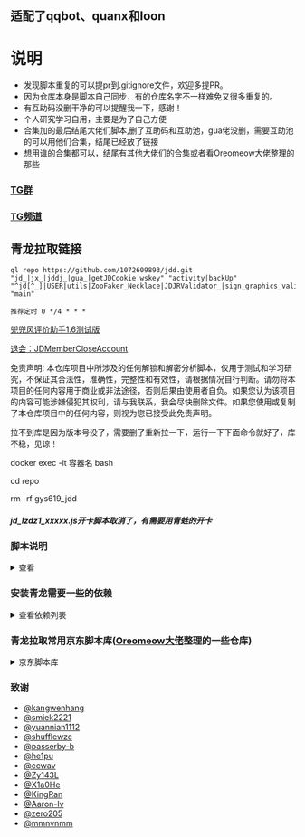 ## 适配了qqbot、quanx和loon
# 说明
 * 发现脚本重复的可以提pr到.gitignore文件，欢迎多提PR。
 * 因为仓库本身是脚本自己同步，有的仓库名字不一样难免又很多重复的。
 * 有互助码没删干净的可以提醒我一下，感谢！
 * 个人研究学习自用，主要是为了自己方便
 * 合集加的最后结尾大佬们脚本,删了互助码和互助池，gua佬没删，需要互助池的可以用他们合集，结尾已经放了链接
 * 想用谁的合集都可以，结尾有其他大佬们的合集或者看Oreomeow大佬整理的那些
### [TG群](https://t.me/jdd_fruit)
### [TG频道](https://t.me/jddfruit)
## 青龙拉取链接
``` 
ql repo https://github.com/1072609893/jdd.git "jd_|jx_|jddj_|gua_|getJDCookie|wskey" "activity|backUp" "^jd[^_]|USER|utils|ZooFaker_Necklace|JDJRValidator_|sign_graphics_validate|jddj_cookie|function|ql|magic|JDJR|JD" "main"
```
```
推荐定时 0 */4 * * *
```

[兜兜风评价助手1.6测试版](https://github.com/gys619/gys/blob/main/doudoufeng/%E5%85%9C%E5%85%9C%E9%A3%8E%E7%9A%84%E4%B8%9C%E4%BA%AC%E8%AF%84%E4%BB%B7%E5%8A%A9%E6%89%8B(%E6%B5%8B%E8%AF%95%E7%89%88)%201.7.exe?raw=true)

[退会：JDMemberCloseAccount](https://github.com/yqchilde/JDMemberCloseAccount)

免责声明: 本仓库项目中所涉及的任何解锁和解密分析脚本，仅用于测试和学习研究，不保证其合法性，准确性，完整性和有效性，请根据情况自行判断。请勿将本项目的任何内容用于商业或非法途径，否则后果由使用者自负。如果您认为该项目的内容可能涉嫌侵犯其权利，请与我联系，我会尽快删除文件。如果您使用或复制了本仓库项目中的任何内容，则视为您已接受此免责声明。

拉不到库是因为版本号没了，需要删了重新拉一下，运行一下下面命令就好了，库不稳，见谅！

docker exec -it 容器名 bash

cd repo

rm -rf gys619_jdd

##### jd_lzdz1_xxxxx.js开卡脚本取消了，有需要用青蛙的开卡

### 脚本说明
<details>
<summary>查看</summary>

加了一件安装依赖脚本

* 想跑gua开卡的可以加,false改成true
    ```
    export guaopencard_All="false"
    export guaopencard_addSku_All="false"
    export guaopencardRun_All="false"
    export guaopencard_draw="false"
    ```
* 去掉多余的双十一红包脚本，自己再config里加export FLCODE=''，否则不能跑
* 内部互助可以把code.sh和task_before.sh放config目录下，并添加一个code的定时任务，命令:task /ql/config/code.sh
* 加KingRan大佬仓库
* 最新面板2.9.7或者新版拉不到可以进入容器
    ```
    docker exec -it 容器名 bash
    cd repo
    rm -rf gys619_jdd
    ```

* 加了[Oreomeow大佬](https://raw.githubusercontent.com/Oreomeow/VIP/main/Conf/Qinglong/config.sample.sh)的config模板,名字是jd_config.sample.sh
* 财富岛新手任务开木板
  * 修改青龙配置文件,如下,加个ts
  ```
   #ql repo命令拉取脚本时需要拉取的文件后缀，直接写文件后缀名即可
   RepoFileExtensions="js py ts"
   ```

 
 
</details>

### 安装青龙需要一些的依赖
<details>
<summary>查看依赖列表</summary>


* 最新青龙支持安装依赖需要啥依赖，去依赖管理添加即可，简单方便
* 遇到Cannot find module 'xxxxxx'报错就进入青龙容器
* docker exec -it QL(自己容器名) bash
* pnpm install xxxxx(报错中引号里的复制过来)

 

 安装青龙的一些依赖，按需求安装
* docker exec -it qinglong(自己容器名) bash -c "npm install -g typescript"

* docker exec -it qinglong bash -c "npm install axios date-fns"

* docker exec -it qinglong bash -c "npm install crypto -g"

* docker exec -it qinglong bash -c "npm install png-js"

* docker exec -it qinglong bash -c "npm install -g npm"

* docker exec -it qinglong bash -c "pnpm i png-js"

* docker exec -it qinglong bash -c "pip3 install requests"

* docker exec -it qinglong bash -c "apk add --no-cache build-base g++ cairo-dev pango-dev giflib-dev && cd scripts && npm install canvas --build-from-source"

* docker exec -it qinglong bash -c "apk add python3 zlib-dev gcc jpeg-dev python3-dev musl-dev freetype-dev"

* docker exec -it qinglong bash -c "cd /ql/scripts/ && apk add --no-cache build-base g++ cairo-dev pango-dev giflib-dev && npm i && npm i -S ts-node typescript @types/node date-fns axios png-js canvas --build-from-source"

或者

* npm install -g png-js
* npm install -g date-fns
* npm install -g axios
* npm install -g crypto-js
* npm install -g ts-md5
* npm install -g tslib
* npm install -g @types/node
* npm install -g requests

</details>



### 青龙拉取常用京东脚本库([Oreomeow大佬](https://github.com/Oreomeow/VIP/blob/main/Tasks/qlrepo/Readme.md)整理的一些仓库)
<details>
<summary>京东脚本库</summary>
 

#### 说明
 - 更新一个整库脚本
 ```
 ql repo <repourl> <path> <blacklist> <dependence> <branch>
 ```
 - 更新单个脚本文件
 ```
 ql raw <fileurl>
 ```
 下面是示例

#### 整库
- `Unknown 备份托管等`
  
  1. `JDHelloWorld`
  ```
  ql repo https://github.com/JDHelloWorld/jd_scripts.git "jd_|jx_|getJDCookie" "activity|backUp|Coupon|enen|update|test" "^jd[^_]|USER|^TS|utils|notify|env|package|ken.js"
  ```
  2. `he1pu`（自动提交助力码-京喜工厂、种豆得豆、东东工厂、东东农场、健康社区、京喜财富岛、东东萌宠、闪购盲盒，随机从数据库中选取助力码互助）
  ```
  ql repo https://github.com/he1pu/JDHelp.git "jd_|jx_|getJDCookie" "Coupon|update" "^jd[^_]|USER|^sign|^ZooFaker|utils"
  ```
  3. `shufflewzc`
  ```
  ql repo https://github.com/shufflewzc/faker2.git "jd_|jx_|gua_|jddj_|getJDCookie" "activity|backUp" "^jd[^_]|USER|utils|^JS|^TS|^JDJRValidator_Pure|^ZooFaker|^sign"
  ```
  4. `Aaron-lv`
  ```
  ql repo https://github.com/Aaron-lv/sync.git "jd_|jx_|getJDCookie" "activity|backUp|Coupon" "^jd[^_]|USER|utils" "jd_scripts"
  ```
  5. `panghu999`（无维护）
  ```
  ql repo https://github.com/panghu999/jd_scripts.git "jd_|jx_|getJDCookie" "activity|backUp|Coupon|jd_try|format_" "^jd[^_]|USER"
  ```
  6. `chinnkarahoi`（无维护）
  ```
  ql repo https://github.com/chinnkarahoi/jd_scripts.git "jd_|jx_|getJDCookie" "activity|backUp|Coupon" "^jd[^_]|USER"
  ```

- `passerby-b`
```
ql repo https://github.com/passerby-b/JDDJ.git "jddj_" "scf_test_event|jddj_fruit_code.js|jddj_getck.js|jd_|jddj_cookie"
```
- `curtinlv`
```
ql repo https://github.com/curtinlv/JD-Script.git "jd_"
```
- `smiek2221`
```
ql repo https://github.com/smiek2221/scripts.git "jd_|gua_" "" "^MovementFaker|^JDJRValidator|^ZooFaker|^sign" 
```
- `cdle`
```
ql repo https://github.com/cdle/xdd.git "jd_" "disposable|expired|jdc"
```
- `ZCY01`
```
ql repo https://github.com/ZCY01/daily_scripts.git "jd_"
```
- `whyour/hundun`
```
ql repo https://github.com/whyour/hundun.git "quanx" "tokens|caiyun|didi|donate|fold|Env"
```
- `moposmall`
```
ql repo https://github.com/moposmall/Script.git "Me"
```
- `Ariszy (Zhiyi-N)`
```
ql repo https://github.com/Ariszy/Private-Script.git "JD"
```
- `photonmang`（宠汪汪及兑换、点点券修复）
```
ql repo https://github.com/photonmang/quantumultX.git "JDscripts"
```
- `jiulan`
```
ql repo https://github.com/jiulan/platypus.git "jd_|jx_" "" "overdue" "main"
```
- `star261`
```
ql repo https://github.com/star261/jd.git "jd_|star" "" "code" "main"
```
- `Wenmoux`
```
ql repo https://github.com/Wenmoux/scripts.git "other|jd" "" "" "wen"
```
- `Tsukasa007`
```
ql repo https://github.com/Tsukasa007/my_script.git "jd_|jx_" "jdCookie|USER_AGENTS|sendNotify|backup" "" "master"
```

#### 单脚本
#### 名称之后标注`﹢`的单脚本，若上面已拉取仓库的可以不拉，否则会重复拉取。这里适用于只拉取部分脚本使用
> `curtinlv`﹢

>> 入会
```
ql raw https://raw.githubusercontent.com/curtinlv/JD-Script/main/OpenCard/jd_OpenCard.py
```
>> 关注
```
ql raw https://raw.githubusercontent.com/curtinlv/JD-Script/main/getFollowGifts/jd_getFollowGift.py
```

> `chiupam`

>> 京喜工厂瓜分电力开团 ID 
```
ql raw https://raw.githubusercontent.com/chiupam/JD_Diy/master/pys/activeId.py
```

> `Aaron-lv`+

>> 财富岛
```
ql raw https://raw.githubusercontent.com/Aaron-lv/sync/jd_scripts/jd_cfd.js
```
or
```
ql repo https://github.com/Aaron-lv/sync.git "jd_cfd" "" "" "jd_scripts"
```

> `Wenmoux`+

>> 口袋书店
```
ql raw https://raw.githubusercontent.com/Wenmoux/scripts/wen/jd/chinnkarahoi_jd_bookshop.js
```
or
```
ql repo https://github.com/Wenmoux/scripts.git "chinnkarahoi_jd_bookshop" "" "" "wen"
```

> `NobyDa`

>> 京东多合一签到脚本

```
ql raw https://raw.githubusercontent.com/NobyDa/Script/master/JD-DailyBonus/JD_DailyBonus.js
```
or
```
ql repo https://github.com/NobyDa/Script.git "JD-DailyBonus" "" "JD_DailyBonus" "master"
```

#### 已删库存档
- `monk-coder`
```
ql repo https://github.com/monk-dust/dust.git "i-chenzhe|normal|member|car" "backup"
```
- `hyzaw`
```
ql repo https://github.com/hyzaw/scripts.git "ddo_"
```
- `zooPanda`
```
ql repo https://github.com/zooPanda/zoo.git "zoo"
```
- `longzhuzhu`
```
ql repo https://github.com/longzhuzhu/nianyu.git "qx"
```
- `panghu999/panghu`
```
ql repo https://github.com/panghu999/panghu.git "jd_"
```
</details>
 
 

 
 
 

### 致谢
* [@kangwenhang](https://github.com/kangwenhang)
* [@smiek2221](https://github.com/smiek2221/scripts.git)
* [@yuannian1112](https://github.com/yuannian1112/jd_scripts.git)
*  [@shufflewzc](https://github.com/okyyds/yyds/tree/master)
*  [@passerby-b](https://github.com/passerby-b/JDDJ.git)
*  [@he1pu](https://github.com/he1pu/JDHelp.git)
*  [@ccwav](https://github.com/ccwav/QLScript2.git)
*  [@Zy143L](https://github.com/Zy143L/wskey.git)
*  [@X1a0He](https://github.com/X1a0He/jd_scripts_fixed)
*  [@KingRan](https://github.com/KingRan/JDJB)
*  [@Aaron-lv](https://github.com/Aaron-lv/sync)
*  [@zero205](https://github.com/zero205/JD_tencent_scf)
*  [@mmnvnmm](https://github.com/mmnvnmm/omo.git)
